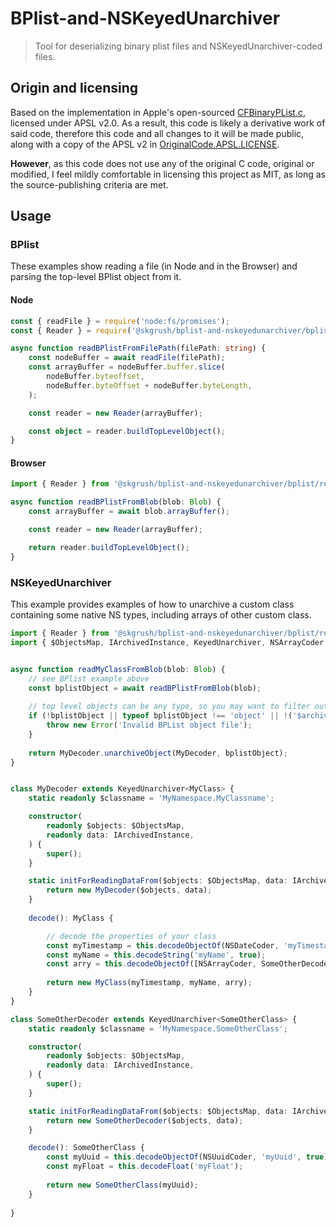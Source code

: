 # BPlist-and-NSKeyedUnarchiver

> Tool for deserializing binary plist files and NSKeyedUnarchiver-coded files.

## Origin and licensing

Based on the implementation in Apple's open-sourced [CFBinaryPList.c](https://opensource.apple.com/source/CF/CF-550/CFBinaryPList.c), licensed under APSL v2.0.
As a result, this code is likely a derivative work of said code,
therefore this code and all changes to it will be made public,
along with a copy of the
APSL v2 in [OriginalCode.APSL.LICENSE](./OriginalCode.APSL.LICENSE).

**However**, as this code does not use any of the original C code, original
or modified, I feel mildly comfortable in licensing this project as MIT, as
long as the source-publishing criteria are met.


## Usage

### BPlist

These examples show reading a file (in Node and in the Browser)
and parsing the top-level BPlist object from it.

#### Node

```ts
const { readFile } = require('node:fs/promises'); 
const { Reader } = require('@skgrush/bplist-and-nskeyedunarchiver/bplist/reader');

async function readBPlistFromFilePath(filePath: string) {
    const nodeBuffer = await readFile(filePath);
    const arrayBuffer = nodeBuffer.buffer.slice(
        nodeBuffer.byteoffset,
        nodeBuffer.byteOffset + nodeBuffer.byteLength,
    );

    const reader = new Reader(arrayBuffer);

    const object = reader.buildTopLevelObject();
}
```

#### Browser

```ts
import { Reader } from '@skgrush/bplist-and-nskeyedunarchiver/bplist/reader';

async function readBPlistFromBlob(blob: Blob) {
    const arrayBuffer = await blob.arrayBuffer();

    const reader = new Reader(arrayBuffer);

    return reader.buildTopLevelObject();
}
```

### NSKeyedUnarchiver

This example provides examples of how to unarchive a custom class containing some native NS types,
including arrays of other custom class.

```ts
import { Reader } from '@skgrush/bplist-and-nskeyedunarchiver/bplist/reader';
import { $ObjectsMap, IArchivedInstance, KeyedUnarchiver, NSArrayCoder, NSDateCoder, NSUUIDCoder } from '@skgrush/bplist-and-nskeyedunarchiver/NSKeyedUnarchiver';


async function readMyClassFromBlob(blob: Blob) {
    // see BPlist example above
    const bplistObject = await readBPlistFromBlob(blob);
    
    // top level objects can be any type, so you may want to filter out any of the possible types
    if (!bplistObject || typeof bplistObject !== 'object' || !('$archiver' in bplistObject)) {
        throw new Error('Invalid BPList object file');
    }
    
    return MyDecoder.unarchiveObject(MyDecoder, bplistObject);
}


class MyDecoder extends KeyedUnarchiver<MyClass> {
    static readonly $classname = 'MyNamespace.MyClassname';

    constructor(
        readonly $objects: $ObjectsMap,
        readonly data: IArchivedInstance,
    ) {
        super();
    }

    static initForReadingDataFrom($objects: $ObjectsMap, data: IArchivedInstance) {
        return new MyDecoder($objects, data);
    }
    
    decode(): MyClass {

        // decode the properties of your class
        const myTimestamp = this.decodeObjectOf(NSDateCoder, 'myTimestamp', true);
        const myName = this.decodeString('myName', true);
        const arry = this.decodeObjectOf([NSArrayCoder, SomeOtherDecoder], 'arrayOfSomething', true) as SomeOtherClass[];
        
        return new MyClass(myTimestamp, myName, arry);
    }
}

class SomeOtherDecoder extends KeyedUnarchiver<SomeOtherClass> {
    static readonly $classname = 'MyNamespace.SomeOtherClass';

    constructor(
        readonly $objects: $ObjectsMap,
        readonly data: IArchivedInstance,
    ) {
        super();
    }

    static initForReadingDataFrom($objects: $ObjectsMap, data: IArchivedInstance) {
        return new SomeOtherDecoder($objects, data);
    }

    decode(): SomeOtherClass {
        const myUuid = this.decodeObjectOf(NSUuidCoder, 'myUuid', true);
        const myFloat = this.decodeFloat('myFloat');
        
        return new SomeOtherClass(myUuid);
    }
    
}
```